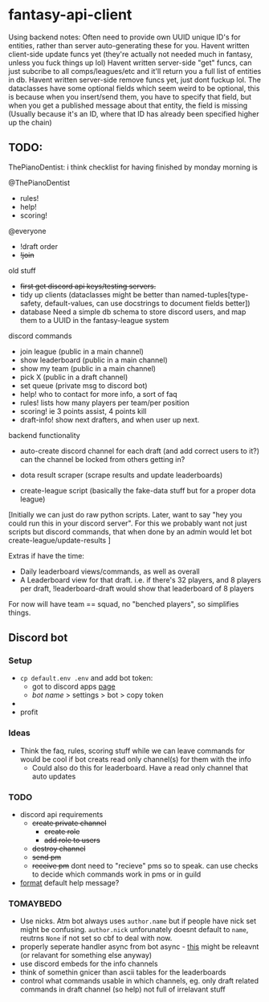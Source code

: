 # fantasy-api-client

Using backend notes:
Often need to provide own UUID unique ID's for entities, rather than server auto-generating these for you.
Havent written client-side update funcs yet (they're actually not needed much in fantasy, 
unless you fuck things up lol)
Havent written server-side "get" funcs, can just subcribe to all comps/leagues/etc and it'll return you
a full list of entities in db.
Havent written server-side remove funcs yet, just dont fuckup lol.
The dataclasses have some optional fields which seem weird to be optional,
this is because when you insert/send them, you have to specify that field, 
but when you get a published message about that entity, the field is missing
(Usually because it's an ID, where that ID has already been specified higher up the chain)

## TODO:

ThePianoDentist: i think checklist for having finished by monday morning is

@ThePianoDentist
- rules!
- help!
- scoring!

@everyone
- !draft order
- ~~!join~~

old stuff 

- ~~first get discord api keys/testing servers.~~
- tidy up clients (dataclasses might be better than named-tuples[type-safety, default-values, can use docstrings to document fields better])
- database
Need a simple db schema to store discord users, and map them to a UUID in the fantasy-league system

discord commands
- join league (public in a main channel)
- show leaderboard (public in a main channel)
- show my team (public in a main channel)
- pick X (public in a draft channel)
- set queue (private msg to discord bot)
- help! who to contact for more info, a sort of faq
- rules! lists how many players per team/per position
- scoring! ie 3 points assist, 4 points kill
- draft-info! show next drafters, and when user up next.


backend functionality
- auto-create discord channel for each draft (and add correct users to it?)
can the channel be locked from others getting in?

- dota result scraper (scrape results and update leaderboards)
- create-league script (basically the fake-data stuff but for a proper dota league)

[Initially we can just do raw python scripts. Later, want to say "hey you could run this in your discord server".
For this we probably want not just scripts but discord commands, that when done by an admin would let bot create-league/update-results
]

Extras if have the time:
- Daily leaderboard views/commands, as well as overall
- A Leaderboard view for that draft. i.e. if there's 32 players, and 8 players per draft,
!leaderboard-draft would show that leaderboard of 8 players

For now will have team == squad, no "benched players", so simplifies things.

## Discord bot

### Setup

- `cp default.env .env` and add bot token:
  - got to discord apps [page](https://discord.com/developers/applications)
  - *bot name* > settings > bot > copy token
- 
- profit

### Ideas

- Think the faq, rules, scoring stuff while we can leave commands for would be 
cool if bot creats read only channel(s) for them with the info
  - Could also do this for leaderboard. Have a read only channel that auto updates

### TODO

- discord api requirements
  - ~~create private channel~~
    - ~~create role~~
    - ~~add role to users~~
  - ~~destroy channel~~
  - ~~send pm~~
  - ~~receive pm~~ dont need to "recieve" pms so to speak. can use checks
  to decide which commands work in pms or in guild
- [format](https://stackoverflow.com/questions/45951224/how-to-remove-default-help-command-or-change-the-format-of-it-in-discord-py) default help message? 

### TOMAYBEDO

- Use nicks. Atm bot always uses `author.name` but if people have nick set might be confusing.
`author.nick` unforunately doesnt default to `name`, reutrns `None` if not set so cbf to deal with now.
- properly seperate handler async from bot async - [this](https://github.com/Rapptz/discord.py/blob/master/examples/background_task.py) might be releavnt (or relavant for something else anyway)
- use discord embeds for the info channels
- think of somethin gnicer than ascii tables for the leaderboards
- control what commands usable in which channels, eg. only draft related commands in draft channel (so help) not full of irrelavant stuff